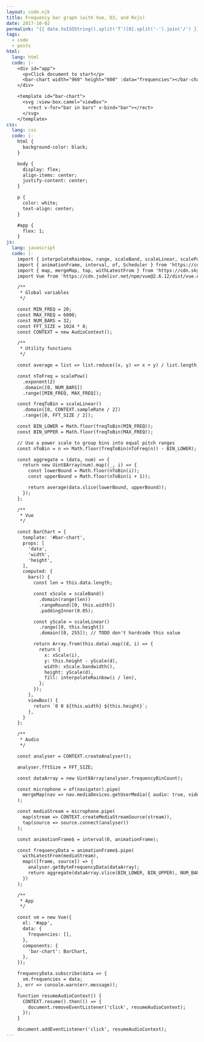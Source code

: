 ```yaml
---
layout: code.njk
title: Frequency bar graph (with Vue, D3, and Rxjs)
date: 2017-10-02
permalink: "{{ date.toISOString().split('T')[0].split('-').join('/') }}/{{ page.fileSlug }}/"
tags:
  - code
  - posts
html:
  lang: html
  code: |-
    <div id="app">
      <p>Click document to start</p>
      <bar-chart width="960" height="600" :data="frequencies"></bar-chart>
    </div>

    <template id="bar-chart">
      <svg :view-box.camel="viewBox">
        <rect v-for="bar in bars" v-bind="bar"></rect>
      </svg>
    </template>
css:
  lang: css
  code: |-
    html {
      background-color: black;
    }

    body {
      display: flex;
      align-items: center;
      justify-content: center;
    }

    p {
      color: white;
      text-align: center;
    }

    #app {
      flex: 1;
    }
js:
  lang: javascript
  code: |-
    import { interpolateRainbow, range, scaleBand, scaleLinear, scalePow } from 'https://cdn.skypack.dev/d3@^5.16.0';
    import { animationFrame, interval, of, Scheduler } from 'https://cdn.skypack.dev/rxjs@^6.5.5';
    import { map, mergeMap, tap, withLatestFrom } from 'https://cdn.skypack.dev/rxjs@^6.5.5/operators';
    import Vue from 'https://cdn.jsdelivr.net/npm/vue@2.6.12/dist/vue.esm.browser.min.js';

    /**
     * Global variables
     */

    const MIN_FREQ = 20;
    const MAX_FREQ = 6000;
    const NUM_BARS = 32;
    const FFT_SIZE = 1024 * 8;
    const CONTEXT = new AudioContext();

    /**
     * Utility functions
     */

    const average = list => list.reduce((x, y) => x + y) / list.length;

    const nToFreq = scalePow()
      .exponent(2)
      .domain([0, NUM_BARS])
      .range([MIN_FREQ, MAX_FREQ]);

    const freqToBin = scaleLinear()
      .domain([0, CONTEXT.sampleRate / 2])
      .range([0, FFT_SIZE / 2]);

    const BIN_LOWER = Math.floor(freqToBin(MIN_FREQ));
    const BIN_UPPER = Math.floor(freqToBin(MAX_FREQ));

    // Use a power scale to group bins into equal pitch ranges
    const nToBin = n => Math.floor(freqToBin(nToFreq(n)) - BIN_LOWER);

    const aggregate = (data, num) => {
      return new Uint8Array(num).map((_, i) => {
        const lowerBound = Math.floor(nToBin(i));
        const upperBound = Math.floor(nToBin(i + 1));

        return average(data.slice(lowerBound, upperBound));
      });
    };

    /**
     * Vue
     */

    const BarChart = {
      template: '#bar-chart',
      props: [
        'data',
        'width',
        'height',
      ],
      computed: {
        bars() {
          const len = this.data.length;

          const xScale = scaleBand()
            .domain(range(len))
            .rangeRound([0, this.width])
            .paddingInner(0.05);

          const yScale = scaleLinear()
            .range([0, this.height])
            .domain([0, 255]); // TODO don't hardcode this value

          return Array.from(this.data).map((d, i) => {
            return {
              x: xScale(i),
              y: this.height - yScale(d),
              width: xScale.bandwidth(),
              height: yScale(d),
              fill: interpolateRainbow(i / len),
            };
          });
        },
        viewBox() {
          return `0 0 ${this.width} ${this.height}`;
        },
      }
    };

    /**
     * Audio
     */

    const analyser = CONTEXT.createAnalyser();

    analyser.fftSize = FFT_SIZE;

    const dataArray = new Uint8Array(analyser.frequencyBinCount);

    const microphone = of(navigator).pipe(
      mergeMap(nav => nav.mediaDevices.getUserMedia({ audio: true, video: false }))
    );

    const mediaStream = microphone.pipe(
      map(stream => CONTEXT.createMediaStreamSource(stream)),
      tap(source => source.connect(analyser))
    );

    const animationFrame$ = interval(0, animationFrame);

    const frequencyData = animationFrame$.pipe(
      withLatestFrom(mediaStream),
      map(([frame, source]) => {
        analyser.getByteFrequencyData(dataArray);
        return aggregate(dataArray.slice(BIN_LOWER, BIN_UPPER), NUM_BARS);
      })
    );

    /**
     * App
     */

    const vm = new Vue({
      el: '#app',
      data: {
        frequencies: [],
      },
      components: {
        'bar-chart': BarChart,
      },
    });

    frequencyData.subscribe(data => {
      vm.frequencies = data;
    }, err => console.warn(err.message));

    function resumeAudioContext() {
      CONTEXT.resume().then(() => {
        document.removeEventListener('click', resumeAudioContext);
      });
    }

    document.addEventListener('click', resumeAudioContext);
---
```


